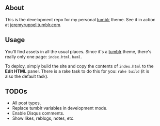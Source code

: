 ## About

This is the development repo for my personal [tumblr][tumblr] theme. See it in action at [jeremyruppel.tumblr.com](http://jeremyruppel.tumblr.com).

## Usage

You'll find assets in all the usual places. Since it's a [tumblr][tumblr] theme,
there's really only one page: `index.html.haml`.

To deploy, simply build the site and copy the contents of `index.html` to the **Edit HTML** panel. There is a rake task to do this for you: `rake build` (it is also the default task).

## TODOs

- All post types.
- Replace tumblr variables in development mode.
- Enable Disqus comments.
- Show likes, reblogs, notes, etc.

[tumblr]: http://www.tumblr.com/
